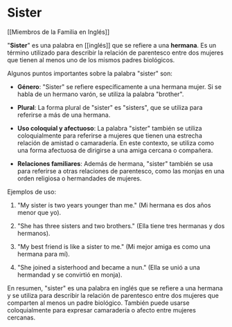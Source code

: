 # Sister

[[Miembros de la Familia en Inglés]]

"**Sister**" es una palabra en [[inglés]] que se refiere a una **hermana**. Es un término utilizado para describir la relación de parentesco entre dos mujeres que tienen al menos uno de los mismos padres biológicos.

Algunos puntos importantes sobre la palabra "sister" son:

- **Género**: "Sister" se refiere específicamente a una hermana mujer. Si se habla de un hermano varón, se utiliza la palabra "brother".
    
- **Plural**: La forma plural de "sister" es "sisters", que se utiliza para referirse a más de una hermana.
    
- **Uso coloquial y afectuoso**: La palabra "sister" también se utiliza coloquialmente para referirse a mujeres que tienen una estrecha relación de amistad o camaradería. En este contexto, se utiliza como una forma afectuosa de dirigirse a una amiga cercana o compañera.
    
- **Relaciones familiares**: Además de hermana, "sister" también se usa para referirse a otras relaciones de parentesco, como las monjas en una orden religiosa o hermandades de mujeres.
    

Ejemplos de uso:

1. "My sister is two years younger than me." (Mi hermana es dos años menor que yo).
    
2. "She has three sisters and two brothers." (Ella tiene tres hermanas y dos hermanos).
    
3. "My best friend is like a sister to me." (Mi mejor amiga es como una hermana para mí).
    
4. "She joined a sisterhood and became a nun." (Ella se unió a una hermandad y se convirtió en monja).
    

En resumen, "sister" es una palabra en inglés que se refiere a una hermana y se utiliza para describir la relación de parentesco entre dos mujeres que comparten al menos un padre biológico. También puede usarse coloquialmente para expresar camaradería o afecto entre mujeres cercanas.